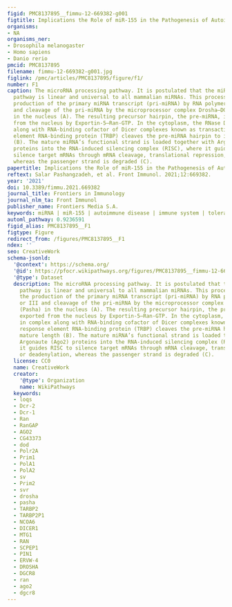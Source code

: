 ```yaml
---
figid: PMC8137895__fimmu-12-669382-g001
figtitle: Implications the Role of miR-155 in the Pathogenesis of Autoimmune Diseases
organisms:
- NA
organisms_ner:
- Drosophila melanogaster
- Homo sapiens
- Danio rerio
pmcid: PMC8137895
filename: fimmu-12-669382-g001.jpg
figlink: /pmc/articles/PMC8137895/figure/f1/
number: F1
caption: The microRNA processing pathway. It is postulated that the miRNA processing
  pathway is linear and universal to all mammalian miRNAs. This process includes the
  production of the primary miRNA transcript (pri-miRNA) by RNA polymerase II or III
  and cleavage of the pri-miRNA by the microprocessor complex Drosha–DGCR8 (Pasha)
  in the nucleus (A). The resulting precursor hairpin, the pre-miRNA, is exported
  from the nucleus by Exportin-5–Ran-GTP. In the cytoplasm, the RNase Dicer in complex
  along with RNA-binding cofactor of Dicer complexes known as transactivation response
  element RNA-binding protein (TRBP) cleaves the pre-miRNA hairpin to its mature length
  (B). The mature miRNA’s functional strand is loaded together with Argonaute (Ago2)
  proteins into the RNA-induced silencing complex (RISC), where it guides RISC to
  silence target mRNAs through mRNA cleavage, translational repression, or deadenylation,
  whereas the passenger strand is degraded (C).
papertitle: Implications the Role of miR-155 in the Pathogenesis of Autoimmune Diseases.
reftext: Salar Pashangzadeh, et al. Front Immunol. 2021;12:669382.
year: '2021'
doi: 10.3389/fimmu.2021.669382
journal_title: Frontiers in Immunology
journal_nlm_ta: Front Immunol
publisher_name: Frontiers Media S.A.
keywords: miRNA | miR-155 | autoimmune disease | immune system | tolerance
automl_pathway: 0.9236591
figid_alias: PMC8137895__F1
figtype: Figure
redirect_from: /figures/PMC8137895__F1
ndex: ''
seo: CreativeWork
schema-jsonld:
  '@context': https://schema.org/
  '@id': https://pfocr.wikipathways.org/figures/PMC8137895__fimmu-12-669382-g001.html
  '@type': Dataset
  description: The microRNA processing pathway. It is postulated that the miRNA processing
    pathway is linear and universal to all mammalian miRNAs. This process includes
    the production of the primary miRNA transcript (pri-miRNA) by RNA polymerase II
    or III and cleavage of the pri-miRNA by the microprocessor complex Drosha–DGCR8
    (Pasha) in the nucleus (A). The resulting precursor hairpin, the pre-miRNA, is
    exported from the nucleus by Exportin-5–Ran-GTP. In the cytoplasm, the RNase Dicer
    in complex along with RNA-binding cofactor of Dicer complexes known as transactivation
    response element RNA-binding protein (TRBP) cleaves the pre-miRNA hairpin to its
    mature length (B). The mature miRNA’s functional strand is loaded together with
    Argonaute (Ago2) proteins into the RNA-induced silencing complex (RISC), where
    it guides RISC to silence target mRNAs through mRNA cleavage, translational repression,
    or deadenylation, whereas the passenger strand is degraded (C).
  license: CC0
  name: CreativeWork
  creator:
    '@type': Organization
    name: WikiPathways
  keywords:
  - loqs
  - Dcr-2
  - Dcr-1
  - Ran
  - RanGAP
  - AGO2
  - CG43373
  - dod
  - Polr2A
  - Prim1
  - PolA1
  - PolA2
  - sv
  - Prim2
  - svr
  - drosha
  - pasha
  - TARBP2
  - TARBP2P1
  - NCOA6
  - DICER1
  - MTG1
  - RAN
  - SCPEP1
  - PIN1
  - ERVW-4
  - DROSHA
  - DGCR8
  - ran
  - ago2
  - dgcr8
---
```

